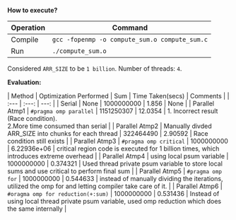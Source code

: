 **How to execute?**

| Operation  | Command |
| ------------- | ------------- |
| Compile  | `gcc -fopenmp -o compute_sum.o compute_sum.c`  |
| Run  | `./compute_sum.o`  |

Considered `ARR_SIZE` to be `1 billion`.
Number of threads: `4`.

**Evaluation:**

| Method | Optimization Performed | Sum | Time Taken(secs) | Comments |
| :---         |     :---:      |          ---: |
| Serial   | None     | 1000000000    | 1.856     | None    |
| Parallel Atmp1   | `#pragma omp parallel`    | 1151250307    | 12.0354    | 1. Incorrect result (Race condition). <br/>2.More time consumed than serial    |
| Parallel Atmp2   | Manually divded ARR_SIZE into chunks for each thread     | 322464490    | 2.90592     | Race condition still exists    |
| Parallel Atmp3   | `#pragma omp critical`     | 1000000000    | 6.22936e+06     | critical region code is executed for 1 billion times, which introduces extreme overhead     |
| Parallel Atmp4   | using local psum variable     | 1000000000    | 0.374321     | Used thread private psum variable to store local sums and use critical to perform final sum     |
| Parallel Atmp5   | `#pragma omp for`     | 1000000000    | 0.544633     | instead of manually dividing the iterations, utilized the omp for and letting compiler take care of it.     |
| Parallel Atmp6   | `#oragma omp for reduction(+:sum)`    | 1000000000    | 0.531436     | Instead of using local thread private psum variable, used omp reduction which does the same internally    |
